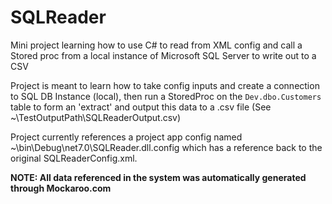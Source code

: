 # SQLReader
Mini project learning how to use C# to read from XML config and call a Stored proc from a local instance of Microsoft SQL Server to write out to a CSV 

Project is meant to learn how to take config inputs and create a connection to SQL DB Instance (local), then run a StoredProc on the `Dev.dbo.Customers` table to form an 'extract' and output this data to a .csv file (See ~\TestOutputPath\SQLReaderOutput.csv)

Project currently references a project app config named ~\bin\Debug\net7.0\SQLReader.dll.config which has a reference back to the original SQLReaderConfig.xml.

**NOTE: All data referenced in the system was automatically generated through Mockaroo.com**
